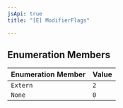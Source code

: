 ```yaml
---
jsApi: true
title: "[E] ModifierFlags"

---
```

## Enumeration Members

| Enumeration Member | Value |
| ------ | ------ |
| `Extern` | `2` |
| `None` | `0` |
